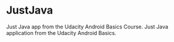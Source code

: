 # JustJava
Just Java app from the Udacity Android Basics Course.
Just Java application from the Udacity Android Basics.
